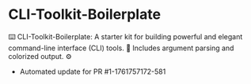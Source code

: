 # CLI-Toolkit-Boilerplate
⌨️ CLI-Toolkit-Boilerplate: A starter kit for building powerful and elegant command-line interface (CLI) tools. 🧰 Includes argument parsing and colorized output. ⚙️


- Automated update for PR #1-1761757172-581